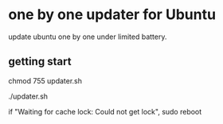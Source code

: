 # one by one updater for Ubuntu
update ubuntu one by one under limited battery.
## getting start
chmod 755 updater.sh

./updater.sh

if "Waiting for cache lock: Could not get lock", sudo reboot
